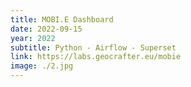 ```yaml
---
title: MOBI.E Dashboard
date: 2022-09-15
year: 2022
subtitle: Python - Airflow - Superset
link: https://labs.geocrafter.eu/mobie
image: ./2.jpg
---
```

